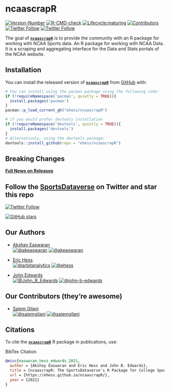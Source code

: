 
# ncaascrapR

<!-- badges: start -->

[![Version-Number](https://img.shields.io/github/r-package/v/ehess/ncaascrapR?label=ncaascrapR&logo=R&style=for-the-badge)](https://github.com/ehess/ncaascrapR/)
[![R-CMD-check](https://img.shields.io/github/workflow/status/ehess/ncaascrapR/R-CMD-check?label=R-CMD-Check&logo=R&logoColor=white&style=for-the-badge)](https://github.com/ehess/ncaascrapR/actions/workflows/R-CMD-check.yaml)
[![Lifecycle:maturing](https://img.shields.io/badge/lifecycle-maturing-blue.svg?style=for-the-badge&logo=github)](https://github.com/ehess/ncaascrapR/)
[![Contributors](https://img.shields.io/github/contributors/ehess/ncaascrapR?style=for-the-badge)](https://github.com/ehess/ncaascrapR/graphs/contributors)
[![Twitter
Follow](https://img.shields.io/twitter/follow/arbitanalytics?color=blue&label=%40arbitanalytics&logo=twitter&style=for-the-badge)](https://twitter.com/arbitanalytics)
[![Twitter
Follow](https://img.shields.io/twitter/follow/SportsDataverse?color=blue&label=%40SportsDataverse&logo=twitter&style=for-the-badge)](https://twitter.com/SportsDataverse)
<!-- badges: end -->

The goal of [**`ncaascrapR`**](https://ehess.github.io/ncaascrapR/) is
to provide the community with an R package for working with NCAA Sports
data. An R package for working with NCAA Data. It is a scraping and
aggregating interface for the Data and Stats portals of the NCAA
website.

## **Installation**

You can install the released version of
[**`ncaascrapR`**](https://github.com/ehess/ncaascrapR/) from
[GitHub](https://github.com/ehess/ncaascrapR) with:

``` r
# You can install using the pacman package using the following code:
if (!requireNamespace('pacman', quietly = TRUE)){
  install.packages('pacman')
}
pacman::p_load_current_gh("ehess/ncaascrapR")
```

``` r
# if you would prefer devtools installation
if (!requireNamespace('devtools', quietly = TRUE)){
  install.packages('devtools')
}
# Alternatively, using the devtools package:
devtools::install_github(repo = "ehess/ncaascrapR")
```

## **Breaking Changes**

[**Full News on
Releases**](https://ehess.github.io/ncaascrapR/news/index.html)

## Follow the [SportsDataverse](https://twitter.com/SportsDataverse) on Twitter and star this repo

[![Twitter
Follow](https://img.shields.io/twitter/follow/SportsDataverse?color=blue&label=%40SportsDataverse&logo=twitter&style=for-the-badge)](https://twitter.com/SportsDataverse)

[![GitHub
stars](https://img.shields.io/github/stars/ehess/ncaascrapR.svg?color=eee&logo=github&style=for-the-badge&label=Star%20ncaascrapR&maxAge=2592000)](https://github.com/ehess/ncaascrapR/stargazers/)

## **Our Authors**

-   [Akshay Easwaran](https://twitter.com/akeaswaran)  
    <a href="https://twitter.com/akeaswaran" target="blank"><img src="https://img.shields.io/twitter/follow/akeaswaran?color=blue&label=%40akeaswaran&logo=twitter&style=for-the-badge" alt="@akeaswaran" /></a>
    <a href="https://github.com/akeaswaran" target="blank"><img src="https://img.shields.io/github/followers/akeaswaran?color=eee&logo=Github&style=for-the-badge" alt="@akeaswaran" /></a>

-   [Eric Hess](https://twitter.com/arbitanalytics) </br>
    <a href="https://twitter.com/arbitanalytics" target="blank"><img src="https://img.shields.io/twitter/follow/arbitanalytics?color=blue&label=%40arbitanalytics&logo=twitter&style=for-the-badge" alt="@arbitanalytics" /></a>
    <a href="https://github.com/ehess" target="blank"><img src="https://img.shields.io/github/followers/ehess?color=eee&logo=Github&style=for-the-badge" alt="@ehess" /></a>

-   [John Edwards](https://twitter.com/John_B_Edwards) </br>
    <a href="https://twitter.com/John_B_Edwards" target="blank"><img src="https://img.shields.io/twitter/follow/John_B_Edwards?color=blue&label=%40John_B_Edwards&logo=twitter&style=for-the-badge" alt="@John_B_Edwards" /></a>
    <a href="https://github.com/john-b-edwards" target="blank"><img src="https://img.shields.io/github/followers/john-b-edwards?color=eee&logo=Github&style=for-the-badge" alt="@john-b-edwards" /></a>

## **Our Contributors (they’re awesome)**

-   [Saiem Gilani](https://twitter.com/saiemgilani)  
    <a href="https://twitter.com/saiemgilani" target="blank"><img src="https://img.shields.io/twitter/follow/saiemgilani?color=blue&label=%40saiemgilani&logo=twitter&style=for-the-badge" alt="@saiemgilani" /></a>
    <a href="https://github.com/saiemgilani" target="blank"><img src="https://img.shields.io/github/followers/saiemgilani?color=eee&logo=Github&style=for-the-badge" alt="@saiemgilani" /></a>

## **Citations**

To cite the [**`ncaascrapR`**](https://ehess.github.io/ncaascrapR/) R
package in publications, use:

BibTex Citation

``` bibtex
@misc{easwaran_hess_edwards_2021,
  author = {Akshay Easwaran and Eric Hess and John B. Edwards},
  title = {ncaascrapR: The SportsDataverse's R Package for College Sports Data.},
  url = {https://ehess.github.io/ncaascrapR/},
  year = {2021}
}
```
